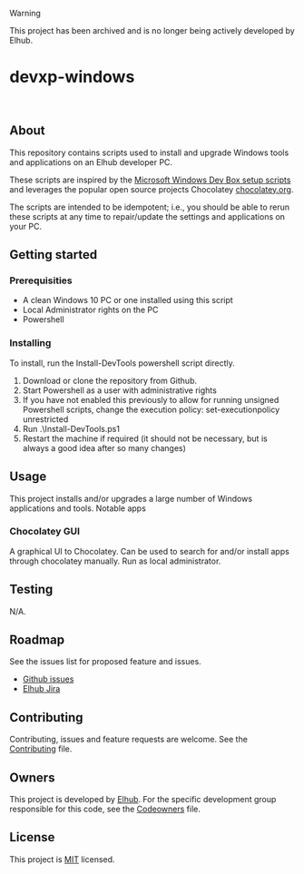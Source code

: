 > [!WARNING]  
> This project has been archived and is no longer being actively developed by Elhub.

# devxp-windows

[<img src="https://img.shields.io/badge/repo-github-blue" alt="">](https://github.com/elhub/devxp-windows)
[<img src="https://img.shields.io/badge/issues-jira-orange" alt="">](https://jira.elhub.cloud/issues/?jql=project%20%3D%20%22Team%20Dev%22%20AND%20component%20%3D%20devxp-windows%20AND%20status%20!%3D%20Done)
[<img src="https://teamcity.elhub.cloud/app/rest/builds/buildType:(id:DevXp_DevXpWindows_SonarScan)/statusIcon" alt="">](https://teamcity.elhub.cloud/project/DevXp_DevXpWindows?mode=builds#all-projects)
[<img src="https://sonar.elhub.cloud/api/project_badges/measure?project=no.elhub.devxp%3Adevxp-windows&metric=alert_status" alt="">](https://sonar.elhub.cloud/dashboard?id=no.elhub.devxp%3Adevxp-windows)
[<img src="https://sonar.elhub.cloud/api/project_badges/measure?project=no.elhub.devxp%3Adevxp-windows&metric=ncloc" alt="">](https://sonar.elhub.cloud/dashboard?id=no.elhub.devxp%3Adevxp-windows)
[<img src="https://sonar.elhub.cloud/api/project_badges/measure?project=no.elhub.devxp%3Adevxp-windows&metric=bugs" alt="">](https://sonar.elhub.cloud/dashboard?id=no.elhub.devxp%3Adevxp-windows)
[<img src="https://sonar.elhub.cloud/api/project_badges/measure?project=no.elhub.devxp%3Adevxp-windows&metric=vulnerabilities" alt="">](https://sonar.elhub.cloud/dashboard?id=no.elhub.devxp%3Adevxp-windows)

## About

This repository contains scripts used to install and upgrade Windows tools and applications on an Elhub developer PC.

These scripts are inspired by the [Microsoft Windows Dev Box setup scripts](https://github.com/microsoft/windows-dev-box-setup-scripts)
and leverages the popular open source projects Chocolatey [chocolatey.org](http://chocolatey.org).

The scripts are intended to be idempotent; i.e., you should be able to rerun these scripts at any time to repair/update
the settings and applications on your PC.


## Getting started

### Prerequisities

* A clean Windows 10 PC or one installed using this script
* Local Administrator rights on the PC
* Powershell

### Installing

To install, run the Install-DevTools powershell script directly.

1. Download or clone the repository from Github.
2. Start Powershell as a user with administrative rights 
3. If you have not enabled this previously to allow for running unsigned Powershell scripts, change the execution policy: set-executionpolicy unrestricted
4. Run .\Install-DevTools.ps1
5. Restart the machine if required (it should not be necessary, but is always a good idea after so many changes)


## Usage

This project installs and/or upgrades a large number of Windows applications and tools. Notable apps

### Chocolatey GUI

A graphical UI to Chocolatey. Can be used to search for and/or install apps through chocolatey manually. Run as local
administrator.


## Testing

N/A.


## Roadmap

See the issues list for proposed feature and issues.
* [Github issues](https://github.com/elhub/dev-tools-windows/issues)
* [Elhub Jira](https://jira.elhub.cloud/issues/?jql=project%20%3D%20TD%20AND%20component%20%3D%20dev-tools-windows%20AND%20resolution%20%3D%20Unresolved)


## Contributing

Contributing, issues and feature requests are welcome. See the
[Contributing](https://github.com/elhub/dev-tools-windows/blob/main/CONTRIBUTING.md) file.


## Owners

This project is developed by [Elhub](https://elhub.no). For the specific development group responsible for this
code, see the [Codeowners](https://github.com/elhub/dev-tools-windows/blob/main/CODEOWNERS) file.


## License

This project is [MIT](https://github.com/elhub/dev-tools-windows/blob/main/LICENSE.md) licensed.
